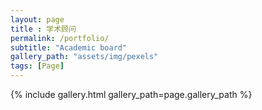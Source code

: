 ```yaml
--- 
layout: page
title : 学术顾问
permalink: /portfolio/
subtitle: "Academic board"
gallery_path: "assets/img/pexels"
tags: [Page]
---
```



{% include gallery.html gallery_path=page.gallery_path %}

